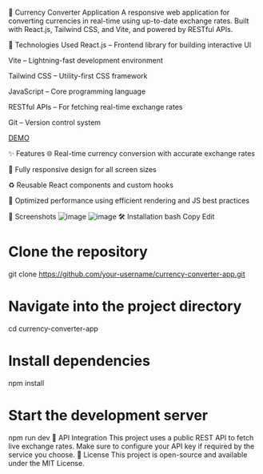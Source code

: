 💱 Currency Converter Application
A responsive web application for converting currencies in real-time using up-to-date exchange rates. Built with React.js, Tailwind CSS, and Vite, and powered by RESTful APIs.

🔧 Technologies Used
React.js – Frontend library for building interactive UI

Vite – Lightning-fast development environment

Tailwind CSS – Utility-first CSS framework

JavaScript – Core programming language

RESTful APIs – For fetching real-time exchange rates

Git – Version control system

[DEMO]([url](https://currency-converter-mlmh.vercel.app/))


✨ Features
🌐 Real-time currency conversion with accurate exchange rates

📱 Fully responsive design for all screen sizes

♻️ Reusable React components and custom hooks

🚀 Optimized performance using efficient rendering and JS best practices

📸 Screenshots
![image](https://github.com/user-attachments/assets/c15cb98f-f3c3-4593-8b95-dad7bf01c5a3)
![image](https://github.com/user-attachments/assets/02257379-3105-4067-8ce0-3ea97466e954)
🛠️ Installation
bash
Copy
Edit
# Clone the repository
git clone https://github.com/your-username/currency-converter-app.git

# Navigate into the project directory
cd currency-converter-app

# Install dependencies
npm install

# Start the development server
npm run dev
📡 API Integration
This project uses a public REST API to fetch live exchange rates. Make sure to configure your API key if required by the service you choose.
🧾 License
This project is open-source and available under the MIT License.
